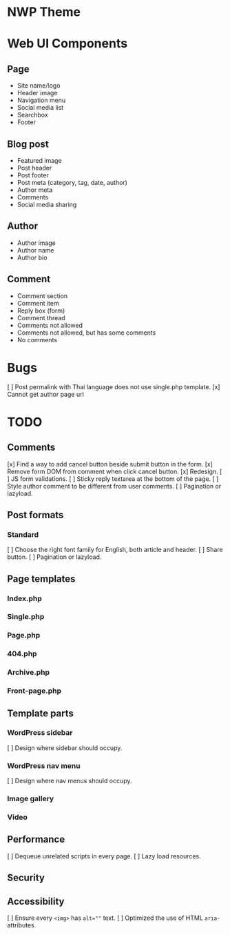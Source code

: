 # NWP Theme
# Web UI Components
## Page
* Site name/logo
* Header image
* Navigation menu
* Social media list
* Searchbox
* Footer

## Blog post
* Featured image
* Post header
* Post footer
* Post meta (category, tag, date, author)
* Author meta
* Comments
* Social media sharing

## Author
* Author image
* Author name
* Author bio

## Comment
* Comment section
* Comment item
* Reply box (form)
* Comment thread
* Comments not allowed
* Comments not allowed, but has some comments
* No comments

# Bugs
[ ] Post permalink with Thai language does not use single.php template.
[x] Cannot get author page url

# TODO
## Comments
[x] Find a way to add cancel button beside submit button in the form.
[x] Remove form DOM from comment when click cancel button.
[x] Redesign.
[ ] JS form validations.
[ ] Sticky reply textarea at the bottom of the page.
[ ] Style author comment to be different from user comments.
[ ] Pagination or lazyload.

## Post formats
### Standard
[ ] Choose the right font family for English, both article and header.
[ ] Share button.
[ ] Pagination or lazyload.

## Page templates
### Index.php

### Single.php

### Page.php

### 404.php

### Archive.php

### Front-page.php

## Template parts
### WordPress sidebar
[ ] Design where sidebar should occupy.

### WordPress nav menu
[ ] Design where nav menus should occupy.

### Image gallery


### Video


## Performance
[ ] Dequeue unrelated scripts in every page.
[ ] Lazy load resources.

## Security


## Accessibility
[ ] Ensure every `<img>` has `alt=""` text.
[ ] Optimized the use of HTML `aria-` attributes.